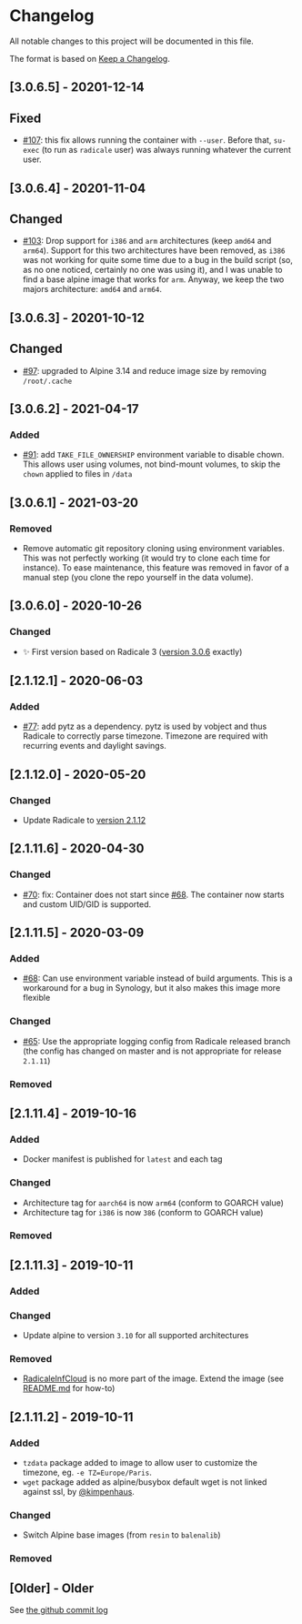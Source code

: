 # Changelog

All notable changes to this project will be documented in this file.

The format is based on [Keep a Changelog](https://keepachangelog.com/en/1.0.0/).

## [3.0.6.5] - 20201-12-14

## Fixed

- [#107](https://github.com/tomsquest/docker-radicale/pull/107): this fix allows running the container with `--user`. Before that, `su-exec` (to run as `radicale` user) was always running whatever the current user.

## [3.0.6.4] - 20201-11-04

## Changed

- [#103](https://github.com/tomsquest/docker-radicale/pull/103): Drop support for `i386` and `arm` architectures (keep `amd64` and `arm64`). Support for this two architectures have been removed, as `i386` was not working for quite some time due to a bug in the build script (so, as no one noticed, certainly no one was using it), and I was unable to find a base alpine image that works for `arm`. Anyway, we keep the two majors architecture: `amd64` and `arm64`.

## [3.0.6.3] - 20201-10-12

## Changed

- [#97](https://github.com/tomsquest/docker-radicale/pull/97): upgraded to Alpine 3.14 and reduce image size by removing `/root/.cache`

## [3.0.6.2] - 2021-04-17

### Added

- [#91](https://github.com/tomsquest/docker-radicale/pull/91): add `TAKE_FILE_OWNERSHIP` environment variable to disable chown.
  This allows user using volumes, not bind-mount volumes, to skip the `chown` applied to files in `/data`

## [3.0.6.1] - 2021-03-20

### Removed

- Remove automatic git repository cloning using environment variables. This was not perfectly working (it would try to clone each time for instance).
  To ease maintenance, this feature was removed in favor of a manual step (you clone the repo yourself in the data volume).

## [3.0.6.0] - 2020-10-26

### Changed

- :sparkles: First version based on Radicale 3 ([version 3.0.6](https://github.com/Kozea/Radicale/blob/3.0.x/NEWS.md#306) exactly)

## [2.1.12.1] - 2020-06-03

### Added

- [#77](https://github.com/tomsquest/docker-radicale/pull/77): add pytz as a dependency. pytz is used by vobject and
  thus Radicale to correctly parse timezone. Timezone are required with recurring events and daylight savings.

## [2.1.12.0] - 2020-05-20

### Changed

- Update Radicale to [version 2.1.12](https://github.com/Kozea/Radicale/blob/2.1.12/NEWS.md)

## [2.1.11.6] - 2020-04-30

### Changed

- [#70](https://github.com/tomsquest/docker-radicale/issues/70): fix: Container does not start since [#68](https://github.com/tomsquest/docker-radicale/pull/68). The container now starts and custom UID/GID is supported.

## [2.1.11.5] - 2020-03-09

### Added

- [#68](https://github.com/tomsquest/docker-radicale/pull/68): Can use environment variable instead of build arguments. This is a workaround for a bug in Synology, but it also makes this image more flexible

### Changed

- [#65](https://github.com/tomsquest/docker-radicale/pull/65): Use the appropriate logging config from Radicale released branch (the config has changed on master and is not appropriate for release `2.1.11`)

### Removed

## [2.1.11.4] - 2019-10-16

### Added

- Docker manifest is published for `latest` and each tag

### Changed

- Architecture tag for `aarch64` is now `arm64` (conform to GOARCH value)
- Architecture tag for `i386` is now `386` (conform to GOARCH value)

### Removed

## [2.1.11.3] - 2019-10-11

### Added

### Changed

- Update alpine to version `3.10` for all supported architectures

### Removed

- [RadicaleInfCloud](https://github.com/Unrud/RadicaleInfCloud) is no more part of the image. Extend the image (see [README.md](README.md) for how-to)

## [2.1.11.2] - 2019-10-11

### Added

- `tzdata` package added to image to allow user to customize the timezone, eg. `-e TZ=Europe/Paris`.
- `wget` package added as alpine/busybox default wget is not linked against ssl, by [@kimpenhaus](https://github.com/kimpenhaus).

### Changed

- Switch Alpine base images (from `resin` to `balenalib`)

### Removed

## [Older] - Older

See [the github commit log](https://github.com/tomsquest/docker-radicale/commits/master)
